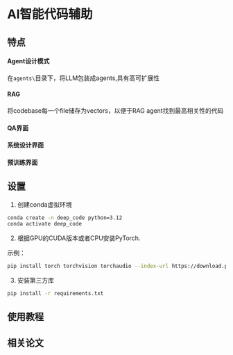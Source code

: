 # AI智能代码辅助

<!-- [en](./docs/README_en.md) -->

## 特点

#### Agent设计模式
在`agents\`目录下，将LLM包装成agents,具有高可扩展性

#### RAG
将codebase每一个file储存为vectors，以便于RAG agent找到最高相关性的代码

#### QA界面

#### 系统设计界面

#### 预训练界面


## 设置
1. 创建conda虚拟环境
```bash
conda create -n deep_code python=3.12
conda activate deep_code
```

2. 根据GPU的CUDA版本或者CPU安装PyTorch.

示例：
```bash
pip install torch torchvision torchaudio --index-url https://download.pytorch.org/whl/cu128
```

3. 安装第三方库
```bash
pip install -r requirements.txt
```

## 使用教程


## 相关论文


